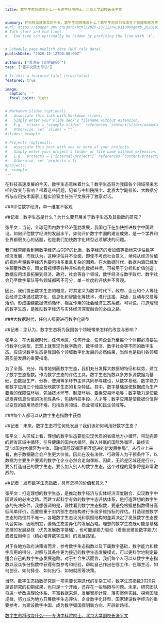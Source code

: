 ```yaml
---
title: 数字生态将改变什么——专访中科院院士、北京大学副校长张平文


summary: 在科技高速发展的今天，数字生态意味着什么？数字生态将为我国各个领域带来怎样的改变与影响？带着这些问题，记者与中科院院士、北京大学副校长、大数据分析与应用技术国家工程实验室主任张平文展开了独家对话。
#url: https://epaper.gmw.cn/gmrb/html/2020-10/12/nw.D110000gmrb_20201012_3-08.htm
# Talk start and end times.
#   End time can optionally be hidden by prefixing the line with `#`.


# Schedule page publish date (NOT talk date).
publishDate: "2020-10-12T00:00:00Z"

authors: ["晋浩天《光明日报》"]
tags: ["张平文院士专访"]

# Is this a featured talk? (true/false)
featured: true

image:
  caption: ''
  focal_point: Right


# Markdown Slides (optional).
#   Associate this talk with Markdown slides.
#   Simply enter your slide deck's filename without extension.
#   E.g. `slides = "example-slides"` references `content/slides/example-slides.md`.
#   Otherwise, set `slides = ""`.
#slides: example

# Projects (optional).
#   Associate this post with one or more of your projects.
#   Simply enter your project's folder or file name without extension.
#   E.g. `projects = ["internal-project"]` references `content/project/deep-learning/index.md`.
#   Otherwise, set `projects = []`.
#projects:
#- example
---
```

在科技高速发展的今天，数字生态意味着什么？数字生态将为我国各个领域带来怎样的改变与影响？带着这些问题，记者与中科院院士、北京大学副校长、大数据分析与应用技术国家工程实验室主任张平文展开了独家对话。


###评估数字经济，单一维度不客观


##记者：数字生态是什么？为什么要开展关于数字生态及其指数的研究？


张平文：当前，全球范围内数字经济蓬勃发展，我国也正在加快推进数字中国建设。如何评估数字经济的发展水平，如何评价数字中国的建设成效，是一个学界和业界都很关心的话题，也是我们加快数字化转型必须解决的问题。


我们经常能看到用数字经济占GDP的比重、数字经济的增加值等指标来评估数字经济发展，而我认为，这种评估并不全面，即使不考虑社会意义，单纯从经济价值的视角考量数字经济也要包括多重且复杂的因素。在大数据时代，数据内涵已经发生颠覆性改变，图文音视频等各种非结构化数据井喷，可被用于分析和价值创造；数据应用场景拓展到经济、政府、社会等各个领域，数字经济与数字政府、数字社会乃至数字军队等各领域都密不可分，单一维度的评估并不客观。


因此，我们提出数字生态的概念，将其定义为数字时代下，政府、企业和个人等社会经济主体通过数字化、信息化和智能化等技术，进行连接、沟通、互动与交易等活动，形成围绕数据流动循环、相互作用的社会经济生态系统。可以说，打造理想的数字生态，是推动数字经济与实体经济深度融合的必由之路。


###大数据时代，任何人都要进行数字化转型


##记者：您认为，数字生态将为我国各个领域带来怎样的改变与影响？


张平文：在大数据时代，任何地区、任何行业、任何企业乃至每个个体都必须要进行数字化转型，宏观上就表现为数字政府、数字经济、数字社会等不同的数字生态。应该说数字生态是我国各个领域数字化发展的必然结果，当然也是指引各领域高质量发展的重要指南。


为了全面、充分、精准地刻画数字生态，我们充分发挥大数据的特征和优势，建立了数字生态指数。作为数字生态的评估工具，数字生态指数以多方多源数据为基础，由数据生产、分析、使用等多环节主体共同参与建设，从数字基础、数字能力和数字应用三个维度反映数字生态的复杂特征。其中，数字基础是使数据成为生产要素的保障性环境，包括技术环节、制度环境、要素交易环境等；数字能力是使数据发挥信息价值的功能性条件，包括科技手段、人才等；数字应用是使数据价值得以变现的应用场景环境，包括政务领域、商业领域和民生领域等。


###每个人都可以从数字生态指数中获益


##记者：未来，数字生态将往何处发展？我们该如何利用好数字生态？


张平文：从区域上看，理想的数字生态要能实现优质的省级地方小循环，带动完善的跨省区域中循环，引导健康的国内大循环，融入共赢的国际外循环，最终实现“以国内大循环为主体，国内国际双循环相互促进的新发展格局”。从行业上来看，由于数据融合会产生更大价值，因此在没有法律、行政等人为干预条件下，以数据为主要生产要素的数字化企业必然会走向垄断。因此，无论是区域还是行业，要么打造自己的数字生态，要么加入别人的数字生态，这个过程的竞争将是非常激烈的。


##记者：发布数字生态指数，具有怎样的价值和意义？


张平文：打造理想的数字生态，是推动数字经济与实体经济深度融合、实现数字中国建设的必由之路。而建立起科学有效的数字生态评估体系，是打造理想的数字生态的先决条件。我想强调的是，理性看到数字生态指数，要避免根据总指数得分高低简单评价，而要侧重于对内部生态结构进行多级多维指标的评估。打造理想数字生态的路径并不唯一。各地数字生态现况和禀赋结构的差异决定了发展数字生态要切合实际、因地制宜，遵循生态差异化的发展战略。理想的数字生态既可能是基础支撑的发展路径（优先发展数字基础），也可能是能力驱动（着重发建设数字能力）或者应用牵引（精心培育数字应用）的发展路径。


对于各地方政府决策者而言，参考数字生态指数以及下属数字基础、数字能力和数字应用的得分，对照与其条件更为接近的数字生态发展模式，可以更科学地制定最适合自己的数字生态发展道路。对于社会生活而言，我们每个人可以从数字生态指数以及众多分指数中获得有益参考和经验，帮助自己作出在哪工作、在哪生活、如何创业、如何择业、如何出行、如何就医等决策。


当然，数字生态指数研究是一项需要长期迭代的复杂工程，数字生态指数2020只是该研究的初期成果，也只是一个开始，还存在一些局限与问题。未来，研究团队将进一步改进理论体系、丰富数据来源、发展智能计算、落实案例实践、探索国际规律，努力成为地方开展数字生态评估、企业数字化转型、国家建设数字经济的重要参考，为建设数字中国、成为数字强国探明新方向、开辟新路径。

[数字生态将改变什么——专访中科院院士、北京大学副校长张平文](https://epaper.gmw.cn/gmrb/html/2020-10/12/nw.D110000gmrb_20201012_3-08.htm)